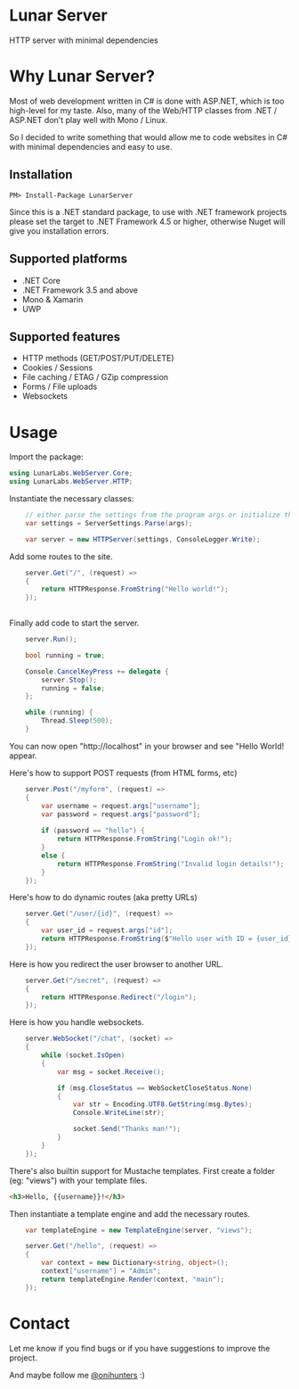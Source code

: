 # Lunar Server
HTTP server with minimal dependencies 

# Why Lunar Server?
Most of web development written in C# is done with ASP.NET, which is too high-level for my taste.
Also, many of the Web/HTTP classes from .NET / ASP.NET don't play well with Mono / Linux.


So I decided to write something that would allow me to code websites in C# with minimal dependencies and easy to use.

## Installation

    PM> Install-Package LunarServer

Since this is a .NET standard package, to use with .NET framework projects please set the target to .NET Framework 4.5 or higher, otherwise Nuget will give you installation errors.

## Supported platforms

- .NET Core
- .NET Framework 3.5 and above
- Mono & Xamarin
- UWP

## Supported features

- HTTP methods (GET/POST/PUT/DELETE)
- Cookies / Sessions
- File caching / ETAG / GZip compression
- Forms / File uploads
- Websockets

# Usage

Import the package:

```c#
using LunarLabs.WebServer.Core;
using LunarLabs.WebServer.HTTP;
```

Instantiate the necessary classes:

```c#
	// either parse the settings from the program args or initialize them manually
	var settings = ServerSettings.Parse(args);

	var server = new HTTPServer(settings, ConsoleLogger.Write);
```

Add some routes to the site.

```c#
	server.Get("/", (request) =>
	{
		return HTTPResponse.FromString("Hello world!");
	});
	
```

Finally add code to start the server.
```c#
	server.Run();

	bool running = true;

	Console.CancelKeyPress += delegate {
		server.Stop();
		running = false;
	};

	while (running) {
		Thread.Sleep(500);
	}
```

You can now open "http://localhost" in your browser and see "Hello World! appear.

Here's how to support POST requests (from HTML forms, etc)
```c#
	server.Post("/myform", (request) =>
	{		
		var username = request.args["username"];
		var password = request.args["password"];
		
		if (password == "hello") {
			return HTTPResponse.FromString("Login ok!");
		}
		else {
			return HTTPResponse.FromString("Invalid login details!");
		}		
	});	
```

Here's how to do dynamic routes (aka pretty URLs)
```c#
	server.Get("/user/{id}", (request) =>
	{		
		var user_id = request.args["id"];
		return HTTPResponse.FromString($"Hello user with ID = {user_id}!");
	});	
```

Here is how you redirect the user browser to another URL.
```c#
	server.Get("/secret", (request) =>
	{				
		return HTTPResponse.Redirect("/login");
	});	
```

Here is how you handle websockets.
```c#
	server.WebSocket("/chat", (socket) =>
	{
		while (socket.IsOpen)
		{
			var msg = socket.Receive();

			if (msg.CloseStatus == WebSocketCloseStatus.None)
			{
				var str = Encoding.UTF8.GetString(msg.Bytes);
				Console.WriteLine(str);

				socket.Send("Thanks man!");
			}
		}
	});
```

There's also builtin support for Mustache templates.
First create a folder (eg: "views") with your template files.

```html
<h3>Hello, {{username}}!</h3>
```

Then instantiate a template engine and add the necessary routes.
```c#	
	var templateEngine = new TemplateEngine(server, "views");

	server.Get("/hello", (request) =>
	{
		var context = new Dictionary<string, object>();
		context["username"] = "Admin";
		return templateEngine.Render(context, "main");
	});
```
	
# Contact

Let me know if you find bugs or if you have suggestions to improve the project.

And maybe follow me [@onihunters](https://twitter.com/onihunters) :)